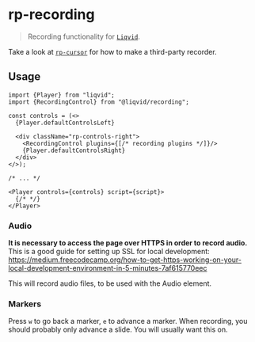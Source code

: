 # rp-recording

> Recording functionality for [`Liqvid`](https://liqvidjs.org/).

Take a look at [`rp-cursor`](https://github.com/ysulyma/rp-cursor) for how to make a third-party recorder.

## Usage
```tsx
import {Player} from "liqvid";
import {RecordingControl} from "@liqvid/recording";

const controls = (<>
  {Player.defaultControlsLeft}

  <div className="rp-controls-right">
    <RecordingControl plugins={[/* recording plugins */]}/>
    {Player.defaultControlsRight}
  </div>
</>);

/* ... */

<Player controls={controls} script={script}>
  {/* */}
</Player>
```

### Audio

**It is necessary to access the page over HTTPS in order to record audio.**
This is a good guide for setting up SSL for local development: https://medium.freecodecamp.org/how-to-get-https-working-on-your-local-development-environment-in-5-minutes-7af615770eec

This will record audio files, to be used with the Audio element.

### Markers

Press `w` to go back a marker, `e` to advance a marker. When recording, you should probably only advance a slide. You will usually want this on.
